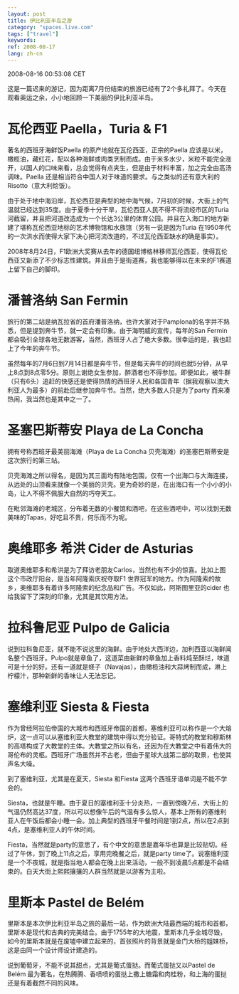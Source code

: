 ```yaml
---
layout: post
title: 伊比利亚半岛之游
category: "spaces.live.com"
tags: ["travel"]
keywords: 
ref: 2008-08-17
lang: zh-cn
---
```


2008-08-16 00:53:08 CET

这是一篇迟来的游记，因为距离7月份结束的旅游已经有了2个多礼拜了。今天在观看奥运之余，小小地回顾一下美丽的伊比利亚半岛。

# 瓦伦西亚 Paella，Turia & F1

著名的西班牙海鲜饭Paella 的原产地就在瓦伦西亚，正宗的Paella 应该是以米，橄榄油，藏红花，配以各种海鲜或肉类烹制而成。由于米多水少，米粒不能完全涨开，以国人的口味来看，总会觉得有点夹生，但是由于材料丰富，加之完全由高汤调味。Paella 还是相当符合中国人对于味道的要求。与之类似的还有意大利的Risotto（意大利烩饭）。

由于处于地中海沿岸，瓦伦西亚是典型的地中海气候，7月初的时候，大街上的气温就已经达到35度。由于夏季十分干旱，瓦伦西亚人民不得不将流经市区的Turia河截留，并且把河道改造成为一个长达3公里的体育公园。并且在入海口的地方新建了堪称瓦伦西亚地标的艺术博物馆和水族馆（另有一说是因为Turia 在1950年代的一次洪水而使得大家下决心把河流改道的，不过瓦伦西亚缺水的确是事实）。

2008年8月24日，F1欧洲大奖赛从去年的德国纽博格林移师瓦伦西亚，使得瓦伦西亚又新添了不少标志性建筑。并且由于是街道赛，我也能够得以在未来的F1赛道上留下自己的脚印。

# 潘普洛纳 San Fermin

旅行的第二站是纳瓦拉省的首府潘普洛纳，也许大家对于Pamplona的名字并不熟悉，但是提到奔牛节，就一定会有印象。由于海明威的宣传，每年的San Fermin都会吸引全球各地无数游客，当然，西班牙人占了绝大多数。很幸运的是，我也赶上了今年的奔牛节。

虽然每年的7月6日到7月14日都是奔牛节，但是每天奔牛的时间也就5分钟，从早上8点到8点零5分。原则上谢绝女生参加，醉酒者也不得参加。即便如此，被牛群（只有6头）追赶的快感还是使得热情的西班牙人民和各国青年（据我观察以澳大利亚人为最多）的前赴后继参加奔牛节。当然，绝大多数人只是为了party 而来凑热闹，我当然也是其中之一了。

# 圣塞巴斯蒂安 Playa de La Concha

拥有号称西班牙最美丽海滩（Playa de La Concha 贝壳海滩）的圣塞巴斯蒂安是这次旅行的第三站。

贝壳海滩之所以得名，是因为其三面均有陆地包围，仅有一个出海口与大海连接，从远处的山顶看来就像一个美丽的贝壳。更为奇妙的是，在出海口有一个小小的小岛，让人不得不佩服大自然的巧夺天工。

在毗邻海滩的老城区，分布着无数的小餐馆和酒吧，在这些酒吧中，可以找到无数美味的Tapas，好吃且不贵，何乐而不为呢。

# 奥维耶多 希洪 Cider de Asturias

取道奥维耶多和希洪是为了拜访老朋友Carlos，当然也有不少的惊喜。比如上图这个市政厅阳台，是当年阿隆索庆祝夺取F1 世界冠军的地方。作为阿隆索的故乡，奥维耶多有着许多阿隆索的纪念品和广告。不仅如此，阿斯图里亚的cider 也给我留下了深刻的印象，尤其是其饮用方法。

# 拉科鲁尼亚 Pulpo de Galicia

说到拉科鲁尼亚，就不能不说这里的海鲜。由于地处大西洋边，加利西亚以海鲜闻名整个西班牙。Pulpo就是章鱼了，这道菜由新鲜的章鱼加上香料炖至酥烂，味道可是十分的好。还有一道就是蛏子（Navajas），由橄榄油和大蒜烤制而成，淋上柠檬汁，那种新鲜的香味让人无法忘记。

# 塞维利亚 Siesta & Fiesta

作为曾经阿拉伯帝国的大城市和西班牙帝国的首都，塞维利亚可以称作是一个大熔炉，这一点可以从塞维利亚大教堂的建筑中得以充分验证。哥特式的教堂和穆斯林的高塔构成了大教堂的主体。大教堂之所以有名，还因为在大教堂之中有着伟大的哥伦布的灵柩。西班牙广场虽然并不古老，但由于星球大战第二部的取景，也使其声名大噪。

到了塞维利亚，尤其是在夏天，Siesta 和Fiesta 这两个西班牙语单词是不能不学会的。

Siesta，也就是午睡。由于夏日的塞维利亚十分炎热，一直到傍晚7点，大街上的气温仍然高达37度，所以可以想像午后的气温有多么惊人，基本上所有的塞维利亚人在午饭后都会小睡一会。加上典型的西班牙午餐时间是1到2点，所以在2点到4点，是塞维利亚人的午休时间。

Fiesta，当然就是party的意思了，有个中文的意思是嘉年华也算是比较贴切。经过了午休，到了晚上11点之后，享用完晚餐之后，就是party time了。说塞维利亚是一个不夜城，就是指当地人都会在晚上出来活动，一般不到凌晨5点都是不会结束的。白天大街上熙熙攘攘的人群当然就是以游客为主啦。

# 里斯本 Pastel de Belém

里斯本是本次伊比利亚半岛之旅的最后一站，作为欧洲大陆最西端的城市和首都，里斯本是现代和古典的完美结合。由于1755年的大地震，里斯本几乎全城尽毁，如今的里斯本就是在废墟中建立起来的，首张照片的背景就是金门大桥的姐妹桥，这是由同一个设计师设计建造的。

说到葡萄牙，不能不说其甜点，尤其是葡式蛋挞。而葡式蛋挞又以Pastel de Belém 最为著名，在热腾腾、香喷喷的蛋挞上撒上糖霜和肉桂粉，和上海的蛋挞还是有着截然不同的风味。


